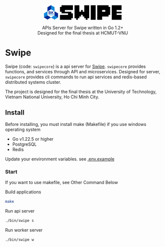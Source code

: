 <h3 align="center">
    <img src="./docs/logo/hcmut.png" align=top height="50px">
    <img src="./docs/logo/logo.svg" alt="logo" height="50px" align=top>
</h3>
<p align="center">
APIs Server for Swipe written in Go 1.2+ <br>
Designed for the final thesis at HCMUT-VNU
</p>

# Swipe

Swipe (code: `swipecore`) is a api server for [Swipe](https://github.com/swclabs/swipe). `swipecore` provides functions, and services through API and microservices. Designed for server, `swipecore` provides cli commands to run api services and redis-based distributed systems cluster.

The project is designed for the final thesis at the University of Technology, Vietnam National University, Ho Chi Minh City.

## Install

Before installing, you must install make (Makefile) if you use windows operating system

- Go v1.22.5 or higher
- PostgreSQL
- Redis

Update your environment variables. see [.env.example](./.env.example)

### Start

If you want to use makefile, see Other Command Below

Build applications

```bash
make
```

Run api server

```bash
./bin/swipe s
```

Run worker server

```bash
./bin/swipe w
```
